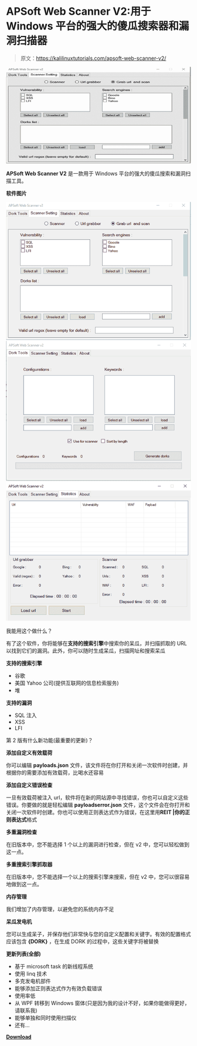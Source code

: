 # APSoft Web Scanner V2:用于 Windows 平台的强大的傻瓜搜索器和漏洞扫描器

> 原文：<https://kalilinuxtutorials.com/apsoft-web-scanner-v2/>

[![APSoft Web Scanner V2 : Powerful Dork Searcher & Vulnerability Scanner For Windows Platform](img/f2a37b9a26b027fbd0f2d5d0c2a922cb.png "APSoft Web Scanner V2 : Powerful Dork Searcher & Vulnerability Scanner For Windows Platform")](https://1.bp.blogspot.com/-02J1B3Vartc/YKvuIgT8aGI/AAAAAAAAJNY/VAjuz0mjmRARZ40ZHVXtP9vLzDeqmGWYACLcBGAsYHQ/s728/APSoft-Web-Scanner-v2%25281%2529.png)

**APSoft Web Scanner V2** 是一款用于 Windows 平台的强大的傻瓜搜索和漏洞扫描工具。

**软件图片**

![](img/a0a28495a73adf6ba40a914b8012495a.png)![](img/0154d73cabcd3a9d439cf11a9bfd6289.png)![](img/78ef8ee5acbb2cda7a9d07956b518f4d.png)

我能用这个做什么？

有了这个软件，你将能够在**支持的搜索引擎**中搜索你的呆瓜，并扫描抓取的 URL 以找到它们的漏洞。此外，你可以随时生成呆瓜，扫描网址和搜索呆瓜

**支持的搜索引擎**

*   谷歌
*   美国 Yahoo 公司(提供互联网的信息检索服务)
*   堆

**支持的漏洞**

*   SQL 注入
*   XSS
*   LFI

第 2 版有什么新功能(最重要的更新)？

**添加自定义有效载荷**

你可以编辑 **payloads.json** 文件，该文件将在你打开和关闭一次软件时创建，并根据你的需要添加有效载荷，比喝水还容易

**添加自定义错误检查**

一旦有效载荷被注入 url，软件将在新的网站源中寻找错误，你也可以自定义这些错误。你要做的就是轻松编辑 **payloadserror.json** 文件，这个文件会在你打开和关闭一次软件时创建。你也可以使用正则表达式作为错误，在这里用**REIT |你的正则表达式**格式

**多重漏洞检查**

在旧版本中，您不能选择 1 个以上的漏洞进行检查，但在 v2 中，您可以轻松做到这一点。

**多重搜索引擎抓取器**

在旧版本中，您不能选择一个以上的搜索引擎来搜索，但在 v2 中，您可以很容易地做到这一点。

**内存管理**

我们增加了内存管理，以避免您的系统内存不足

**呆瓜发电机**

您可以生成呆子，并保存他们非常快与您的自定义配置和关键字。有效的配置格式应该包含 **{DORK}** ，在生成 DORK 的过程中，这些关键字将被替换

**更新列表(全部)**

*   基于 microsoft task 的新线程系统
*   使用 linq 技术
*   多克发电机部件
*   能够添加正则表达式作为有效负载错误
*   使用率低
*   从 WPF 转移到 Windows 窗体(只是因为我的设计不好，如果你能做得更好，请联系我)
*   能够单独和同时使用扫描仪
*   还有…

[**Download**](https://github.com/ph09nix/APSoft-Web-Scanner-v2#what-can-i-do-with-this-)